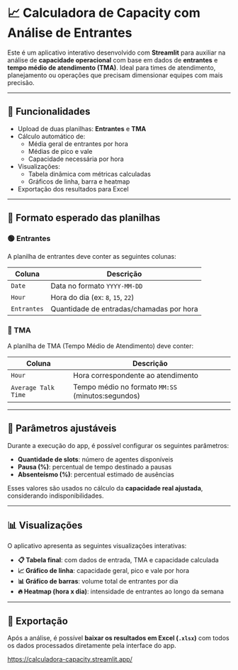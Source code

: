 # 📈 Calculadora de Capacity com Análise de Entrantes

Este é um aplicativo interativo desenvolvido com **Streamlit** para auxiliar na análise de **capacidade operacional** com base em dados de **entrantes** e **tempo médio de atendimento (TMA)**. Ideal para times de atendimento, planejamento ou operações que precisam dimensionar equipes com mais precisão.

---

## 🚀 Funcionalidades

- Upload de duas planilhas: **Entrantes** e **TMA**
- Cálculo automático de:
  - Média geral de entrantes por hora
  - Médias de pico e vale
  - Capacidade necessária por hora
- Visualizações:
  - Tabela dinâmica com métricas calculadas
  - Gráficos de linha, barra e heatmap
- Exportação dos resultados para Excel

---

## 📂 Formato esperado das planilhas

### 🟢 Entrantes

A planilha de entrantes deve conter as seguintes colunas:

| Coluna   | Descrição                                   |
|----------|---------------------------------------------|
| `Date`   | Data no formato `YYYY-MM-DD`                |
| `Hour`   | Hora do dia (ex: `8`, `15`, `22`)           |
| `Entrantes` | Quantidade de entradas/chamadas por hora |

### 🔵 TMA

A planilha de TMA (Tempo Médio de Atendimento) deve conter:

| Coluna                | Descrição                                       |
|------------------------|-------------------------------------------------|
| `Hour`                | Hora correspondente ao atendimento              |
| `Average Talk Time`   | Tempo médio no formato `MM:SS` (minutos:segundos) |

---

## 🧮 Parâmetros ajustáveis

Durante a execução do app, é possível configurar os seguintes parâmetros:

- **Quantidade de slots**: número de agentes disponíveis
- **Pausa (%)**: percentual de tempo destinado a pausas
- **Absenteísmo (%)**: percentual estimado de ausências

Esses valores são usados no cálculo da **capacidade real ajustada**, considerando indisponibilidades.

---

## 📊 Visualizações

O aplicativo apresenta as seguintes visualizações interativas:

- **📋 Tabela final**: com dados de entrada, TMA e capacidade calculada
- **📈 Gráfico de linha**: capacidade geral, pico e vale por hora
- **📊 Gráfico de barras**: volume total de entrantes por dia
- **🔥 Heatmap (hora x dia)**: intensidade de entrantes ao longo da semana

---

## 💾 Exportação

Após a análise, é possível **baixar os resultados em Excel (`.xlsx`)** com todos os dados processados diretamente pela interface do app.


https://calculadora-capacity.streamlit.app/

